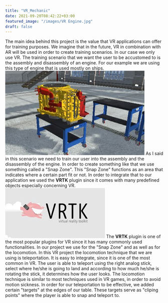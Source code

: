 ```yaml
---
title: "VR_Mechanic"
date: 2021-09-20T08:42:22+03:00
featured_image: "/images/VR Engine.jpg"
draft: false
---
```


The main idea behind this project is the value that VR applications can offer for training purposes. We imagine that in the future, VR in combination with AR will be used in order to create training scenarios.
In our case we only use VR. The training scenario that we want the user to be accustomed to is the assembly and disassembly of an engine. For our example we are using this type of engine that is used mostly on
ships.
![alt text](https://raw.githubusercontent.com/petrosKon/Kontrazis/master/static/images/VR%20Engine.JPG)
As I said in this scenario we need to train our user into the assembly and the disassembly of the engine. In order to create something like that we use something called a "Snap Zone". This "Snap Zone" functions 
as an area that indicates where a certain part fit or not. In order to integrate that to our application we used the **VRTK** plugin since it comes with many predefined objects especially concerning VR.
![alt text](https://raw.githubusercontent.com/petrosKon/Kontrazis/master/static/images/VRTK%20Plugin.jpg)
The **VRTK** plugin is one of the most popular plugins for VR since it has many commonly used functionalities. In our project we use for the "Snap Zone" and as well as for the locomotion. In this VR project the locomotion technique
that we are using is teleportation. It is easy to integrate, since it is one of the most common in VR. The user is able to teleport using the right analog stick, select where he/she is going to land and according to how much he/she is rotating the 
stick, it determines how the user looks. The locomotion technique is similar to most techniques used in VR games, in order to avoid motion sickness.
In order for our teleportation to be effective, we added certain "targets" at the edges of our table. These targets serve as "cliping points" where the player is able to snap and teleport to.